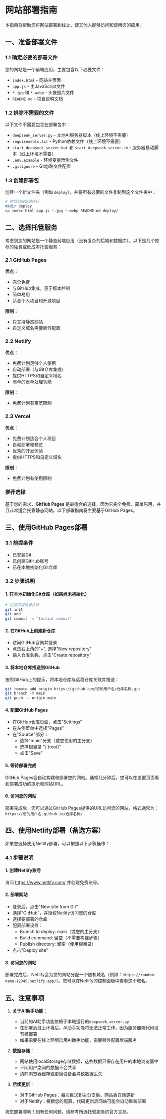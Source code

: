 # 网站部署指南

本指南将帮助您将网站部署到线上，使其他人能够访问和使用您的应用。

## 一、准备部署文件

### 1.1 确定必要的部署文件

您的网站是一个前端应用，主要包含以下必要文件：

- `index.html` - 网站主页面
- `app.js` - 主JavaScript文件
- `*.jpg` 和 `*.webp` - 头像图片文件
- `README.md` - 项目说明文档

### 1.2 排除不需要的文件

以下文件不需要包含在部署包中：

- `deepseek_server.py` - 本地AI服务器脚本（线上环境不需要）
- `requirements.txt` - Python依赖文件（线上环境不需要）
- `start_deepseek_server.bat` 和 `start_deepseek_server.sh` - 服务器启动脚本（线上环境不需要）
- `.env.example` - 环境变量示例文件
- `.gitignore` - Git忽略文件配置

### 1.3 创建部署包

创建一个新文件夹（例如 `deploy`），并将所有必要的文件复制到这个文件夹中：

```bash
# 在项目根目录执行
mkdir deploy
cp index.html app.js *.jpg *.webp README.md deploy/
```

## 二、选择托管服务

考虑到您的网站是一个静态前端应用（没有复杂的后端和数据库），以下是几个推荐的免费或低成本托管服务：

### 2.1 GitHub Pages

**优点：**
- 完全免费
- 与GitHub集成，便于版本控制
- 简单易用
- 适合个人项目和开源项目

**限制：**
- 只支持静态网站
- 自定义域名需要额外配置

### 2.2 Netlify

**优点：**
- 免费计划足够个人使用
- 自动部署（与Git仓库集成）
- 提供HTTPS和自定义域名
- 简单的表单处理功能

**限制：**
- 免费计划有带宽限制

### 2.3 Vercel

**优点：**
- 免费计划适合个人项目
- 自动部署和预览
- 优秀的开发体验
- 提供HTTPS和自定义域名

**限制：**
- 免费计划有使用限制

### 推荐选择

基于您的需求，**GitHub Pages** 是最适合的选择，因为它完全免费、简单易用，并且非常适合托管静态网站。以下部署指南将主要基于GitHub Pages。

## 三、使用GitHub Pages部署

### 3.1 前提条件

- 已安装Git
- 已创建GitHub账号
- 已在本地初始化Git仓库

### 3.2 步骤说明

#### 1. 在本地初始化Git仓库（如果尚未初始化）

```bash
# 在项目根目录执行
git init
git add .
git commit -m "Initial commit"
```

#### 2. 在GitHub上创建新仓库

- 访问GitHub官网并登录
- 点击右上角的"+", 选择"New repository"
- 输入仓库名称，点击"Create repository"

#### 3. 将本地仓库推送到GitHub

按照GitHub上的提示，将本地仓库与远程仓库关联并推送：

```bash
git remote add origin https://github.com/您的用户名/仓库名称.git
git branch -M main
git push -u origin main
```

#### 4. 配置GitHub Pages

- 在GitHub仓库页面，点击"Settings"
- 在左侧菜单中选择"Pages"
- 在"Source"部分：
  - 选择"main"分支（或您使用的主分支）
  - 选择根目录 "/ (root)"
  - 点击"Save"

#### 5. 等待部署完成

GitHub Pages会自动构建和部署您的网站。通常几分钟后，您可以在设置页面看到部署成功的提示和网站URL。

#### 6. 访问您的网站

部署完成后，您可以通过GitHub Pages提供的URL访问您的网站，格式通常为：`https://您的用户名.github.io/仓库名称/`

## 四、使用Netlify部署（备选方案）

如果您选择使用Netlify部署，可以按照以下步骤操作：

### 4.1 步骤说明

#### 1. 创建Netlify账号

访问 https://www.netlify.com/ 并创建免费账号。

#### 2. 部署网站

- 登录后，点击"New site from Git"
- 选择"GitHub"，并授权Netlify访问您的仓库
- 选择要部署的仓库
- 配置部署设置：
  - Branch to deploy: main（或您的主分支）
  - Build command: 留空（不需要构建步骤）
  - Publish directory: 留空（使用根目录）
- 点击"Deploy site"

#### 3. 访问您的网站

部署完成后，Netlify会为您的网站分配一个随机域名（例如：`https://random-name-12345.netlify.app/`）。您可以在Netlify的控制面板中查看这个域名。

## 五、注意事项

1. **关于AI助手功能**：
   - 当前的AI助手功能依赖于本地运行的`deepseek_server.py`
   - 在部署到线上环境后，AI助手功能将无法正常工作，因为服务器端代码没有被部署
   - 如果需要在线上环境启用AI助手功能，需要额外配置后端服务

2. **数据存储**：
   - 网站使用localStorage存储数据，这些数据只保存在用户的本地浏览器中
   - 不同用户之间的数据不会共享
   - 清除浏览器缓存或更换设备会导致数据丢失

3. **后续更新**：
   - 对于GitHub Pages：每次推送到主分支后，网站会自动更新
   - 对于Netlify：根据您的配置，代码更新后网站可能会自动重新部署

祝您部署顺利！如有任何问题，请参考所选托管服务的官方文档。